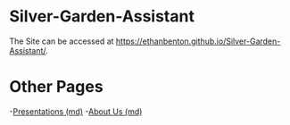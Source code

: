 # Silver-Garden-Assistant
 The Site can be accessed at 
 <https://ethanbenton.github.io/Silver-Garden-Assistant/>.

 # Other Pages
  -[Presentations (md)](presentations)
  -[About Us (md)](about_us)
